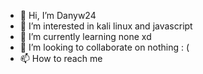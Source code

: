 - 👋 Hi, I’m Danyw24
- 👀 I’m interested in kali linux and javascript
- 🌱 I’m currently learning none xd
- 💞️ I’m looking to collaborate on nothing : (
- 📫 How to reach me 

<!---
Danyw24/Danyw24 is a ✨ special ✨ repository because its `README.md` (this file) appears on your GitHub profile.
You can click the Preview link to take a look at your changes.
--->
